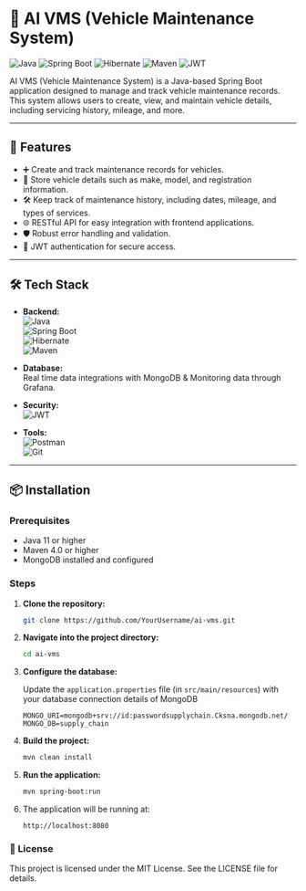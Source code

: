 # 🚗 AI VMS (Vehicle Maintenance System)

![Java](https://img.shields.io/badge/Java-11%2B-blue?style=for-the-badge&logo=java)
![Spring Boot](https://img.shields.io/badge/Spring%20Boot-3.0-green?style=for-the-badge&logo=springboot)
![Hibernate](https://img.shields.io/badge/Hibernate-ORM-red?style=for-the-badge&logo=hibernate)
![Maven](https://img.shields.io/badge/Maven-4.0.0-orange?style=for-the-badge&logo=apachemaven)
![JWT](https://img.shields.io/badge/JWT-Authentication-yellow?style=for-the-badge&logo=jsonwebtokens)

AI VMS (Vehicle Maintenance System) is a Java-based Spring Boot application designed to manage and track vehicle maintenance records. This system allows users to create, view, and maintain vehicle details, including servicing history, mileage, and more.

---

## 🚀 Features

- ➕ Create and track maintenance records for vehicles.
- 📝 Store vehicle details such as make, model, and registration information.
- 🛠️ Keep track of maintenance history, including dates, mileage, and types of services.
- 🌐 RESTful API for easy integration with frontend applications.
- 🛡️ Robust error handling and validation.
- 📜 JWT authentication for secure access.

---

## 🛠 Tech Stack

- **Backend:**  
  ![Java](https://img.shields.io/badge/Java-11%2B-blue?style=flat-square)  
  ![Spring Boot](https://img.shields.io/badge/Spring%20Boot-3.0-green?style=flat-square)  
  ![Hibernate](https://img.shields.io/badge/Hibernate-ORM-red?style=flat-square)  
  ![Maven](https://img.shields.io/badge/Maven-4.0.0-orange?style=flat-square)

- **Database:**  
  Real time data integrations with MongoDB & Monitoring data through Grafana.

- **Security:**  
  ![JWT](https://img.shields.io/badge/JWT-Authentication-yellow?style=flat-square)

- **Tools:**  
  ![Postman](https://img.shields.io/badge/Postman-Testing-orange?style=flat-square)  
  ![Git](https://img.shields.io/badge/Git-VersionControl-yellow?style=flat-square)

---

## 📦 Installation

### Prerequisites

- Java 11 or higher
- Maven 4.0 or higher
- MongoDB installed and configured

### Steps

1. **Clone the repository:**

    ```bash
    git clone https://github.com/YourUsername/ai-vms.git
    ```

2. **Navigate into the project directory:**

    ```bash
    cd ai-vms
    ```

3. **Configure the database:**

    Update the `application.properties` file (in `src/main/resources`) with your database connection details of MongoDB

    ```properties
    MONGO_URI=mongodb+srv://id:passwordsupplychain.Cksna.mongodb.net/
    MONGO_DB=supply_chain
    ```

4. **Build the project:**

    ```bash
    mvn clean install
    ```

5. **Run the application:**

    ```bash
    mvn spring-boot:run
    ```

6. The application will be running at:

    ```
    http://localhost:8080
    ```

### 📝 License
This project is licensed under the MIT License. See the LICENSE file for details.
